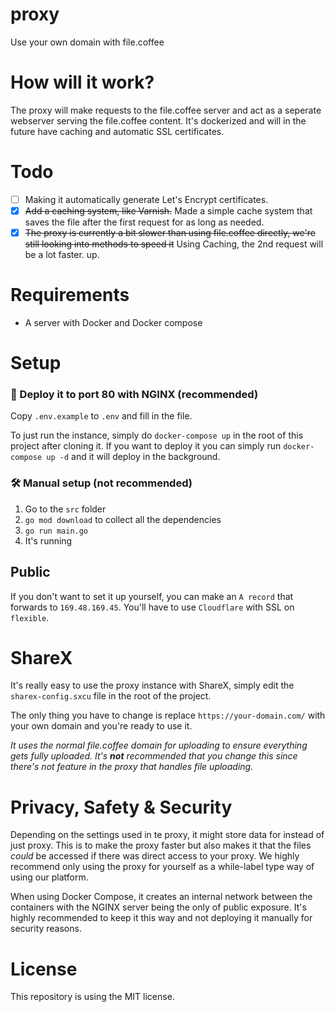 # proxy
Use your own domain with file.coffee

# How will it work?
The proxy will make requests to the file.coffee server and act as a seperate webserver serving the file.coffee content. It's dockerized and will in the future have caching and automatic SSL certificates.

# Todo
- [ ] Making it automatically generate Let's Encrypt certificates.
- [x] ~~Add a caching system, like Varnish.~~ Made a simple cache system that saves the file after the first request for as long as needed.
- [x] ~~The proxy is currently a bit slower than using file.coffee directly, we're still looking into methods to speed it~~ Using Caching, the 2nd request will be a lot faster.
up.

# Requirements
* A server with Docker and Docker compose

# Setup
### 🐳 Deploy it to port 80 with NGINX (recommended)
Copy `.env.example` to `.env` and fill in the file.

To just run the instance, simply do `docker-compose up` in the root of this project after cloning it. If you want to 
deploy it you can simply run `docker-compose up -d` and it will deploy in the background.

### 🛠 Manual setup (not recommended)
1. Go to the `src` folder
2. `go mod download` to collect all the dependencies
3. `go run main.go`
4. It's running

## Public
If you don't want to set it up yourself, you can make an `A record` that forwards to `169.48.169.45`. You'll have to use `Cloudflare` with SSL on `flexible`.

# ShareX
It's really easy to use the proxy instance with ShareX, simply edit the `sharex-config.sxcu` file in the root of the
 project.

The only thing you have to change is replace `https://your-domain.com/` with your own domain and you're ready to use it.

*It uses the normal file.coffee domain for uploading to ensure everything gets fully uploaded. It's **not** recommended
 that you change this since there's not feature in the proxy that handles file uploading.*

# Privacy, Safety & Security
Depending on the settings used in te proxy, it might store data for instead of just proxy. This is to make the proxy 
faster but also makes it that the files _could_ be accessed if there was direct access to your proxy. We highly recommend
only using the proxy for yourself as a while-label type way of using our platform.

When using Docker Compose, it creates an internal network between the containers with the NGINX server being the only 
of public exposure. It's highly recommended to keep it this way and not deploying it manually for security reasons.

# License
This repository is using the MIT license.
